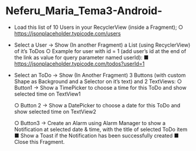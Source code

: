 # Neferu_Maria_Tema3-Android-

- Load this list of 10 Users in your RecyclerView (inside a Fragment);
    ○ https://jsonplaceholder.typicode.com/users

- Select a User -> Show (In another Fragment) a List (using
RecyclerView) of it’s ToDos
    ○ Example for user with id = 1 (add user’s id at the end of the link
as value for query parameter named userId):
             ■ https://jsonplaceholder.typicode.com/todos?userId=1
    
- Select an ToDo -> Show (In Another Fragment) 3 Buttons (with
custom Shape as Background and a Selector on it’s text) and 2
TextViews:
    ○ Button1 -> Show a TimePicker to choose a time for this ToDo
and show selected time on TextView1
    
    ○ Button 2 -> Show a DatePicker to choose a date for this ToDo
and show selected time on TextView2

    ○ Button3 -> Create an Alarm using Alarm Manager to show a
Notification at selected date & time, with the title of selected
ToDo item
            ■ Show a Toast if the Notification has been successfully
              created
            ■ Close this Fragment.

